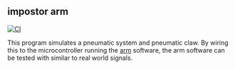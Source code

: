 ## impostor arm
[![CI](https://github.com/vroomyhippothing/impostor_arm/actions/workflows/CI.yml/badge.svg)](https://github.com/vroomyhippothing/impostor_arm/actions/workflows/CI.yml)

This program simulates a pneumatic system and pneumatic claw. By wiring this to the microcontroller running the [arm](https://github.com/vroomyhippothing/arm) software, the arm software can be tested with similar to real world signals.
